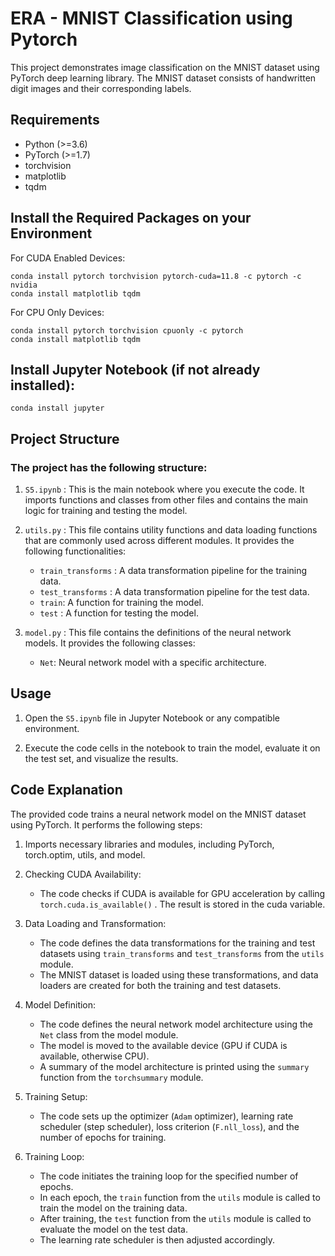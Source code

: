 # ERA - MNIST Classification using Pytorch

This project demonstrates image classification on the MNIST dataset using PyTorch deep learning library. The MNIST dataset consists of handwritten digit images and their corresponding labels.

## Requirements

- Python (>=3.6)
- PyTorch (>=1.7)
- torchvision
- matplotlib
- tqdm


## Install the Required Packages on your Environment

For CUDA Enabled Devices:
```shell
conda install pytorch torchvision pytorch-cuda=11.8 -c pytorch -c nvidia
conda install matplotlib tqdm
```
For CPU Only Devices:
```shell
conda install pytorch torchvision cpuonly -c pytorch
conda install matplotlib tqdm
```
## Install Jupyter Notebook (if not already installed):
```
conda install jupyter
```
## Project Structure
### The project has the following structure:

1. `S5.ipynb` : This is the main notebook where you execute the code. It imports functions and classes from other files and contains the main logic for training and testing the model.

2. `utils.py` : This file contains utility functions and data loading functions that are commonly used across different modules. It provides the following functionalities:

   - `train_transforms` : A data transformation pipeline for the training data.
   - `test_transforms` : A data transformation pipeline for the test data.
   - `train`: A function for training the model.
   - `test` : A function for testing the model.


3. `model.py` : This file contains the definitions of the neural network models. It provides the following classes:
   - `Net`: Neural network model with a specific architecture. 


## Usage
1. Open the `S5.ipynb` file in Jupyter Notebook or any compatible environment.

2. Execute the code cells in the notebook to train the model, evaluate it on the test set, and visualize the results.

## Code Explanation

The provided code trains a neural network model on the MNIST dataset using PyTorch. It performs the following steps:

 1. Imports necessary libraries and modules, including PyTorch, torch.optim, utils, and model.

 2. Checking CUDA Availability:
    - The code checks if CUDA is available for GPU acceleration by calling `torch.cuda.is_available()` . The result is stored in the cuda variable.
 
 3. Data Loading and Transformation:
    - The code defines the data transformations for the training and test datasets using `train_transforms` and `test_transforms` from the `utils` module.
    - The MNIST dataset is loaded using these transformations, and data loaders are created for both the training and test datasets.

 4. Model Definition:
    - The code defines the neural network model architecture using the `Net` class from the model module.
    - The model is moved to the available device (GPU if CUDA is available, otherwise CPU).
    - A summary of the model architecture is printed using the `summary` function from the `torchsummary` module.
 
 5. Training Setup:
    - The code sets up the optimizer (`Adam` optimizer), learning rate scheduler (step scheduler), loss criterion (`F.nll_loss`), and the number of epochs for training.
 
 6. Training Loop:
    - The code initiates the training loop for the specified number of epochs.
    - In each epoch, the `train` function from the `utils` module is called to train the model on the training data.
    - After training, the `test` function from the `utils` module is called to evaluate the model on the test data.
    - The learning rate scheduler is then adjusted accordingly.

